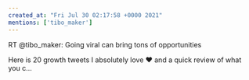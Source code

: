 ```yaml
---
created_at: "Fri Jul 30 02:17:58 +0000 2021"
mentions: ['tibo_maker']
---
```


RT @tibo_maker: Going viral can bring tons of opportunities

Here is 20 growth tweets I absolutely love ❤️ and a quick review of what you c…